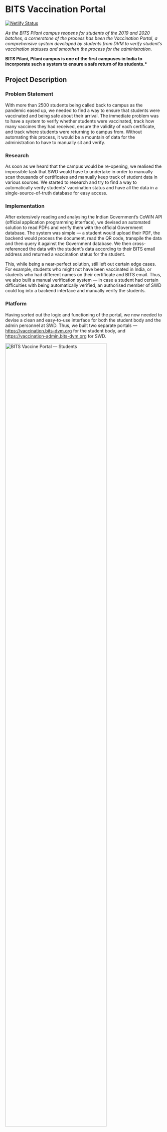 # BITS Vaccination Portal

[![Netlify Status](https://api.netlify.com/api/v1/badges/ec919ae6-f1a0-4d59-a0b9-796beec493ea/deploy-status)](https://app.netlify.com/sites/bits-vaccine-portal/deploys)

_As the BITS Pilani campus reopens for students of the 2019 and 2020 batches, a cornerstone of the process has been the Vaccination Portal, a comprehensive system developed by students from DVM to verify student’s vaccination statuses and smoothen the process for the administration._

**BITS Pilani, Pilani campus is one of the first campuses in India to incorporate such a system to ensure a safe return of its students.\***

## Project Description

### Problem Statement

With more than 2500 students being called back to campus as the pandemic eased up, we needed to find a way to ensure that students were vaccinated and being safe about their arrival. The immediate problem was to have a system to verify whether students were vaccinated, track how many vaccines they had received, ensure the validity of each certificate, and track where students were returning to campus from. Without automating this process, it would be a mountain of data for the administration to have to manually sit and verify.

### Research

As soon as we heard that the campus would be re-opening, we realised the impossible task that SWD would have to undertake in order to manually scan thousands of certificates and manually keep track of student data in various sources. We started to research and try to find a way to automatically verify students’ vaccination status and have all the data in a single-source-of-truth database for easy access.

### Implementation

After extensively reading and analysing the Indian Government’s CoWIN API (official application programming interface), we devised an automated solution to read PDFs and verify them with the official Government database. The system was simple — a student would upload their PDF, the backend would process the document, read the QR code, transpile the data and then query it against the Government database. We then cross-referenced the data with the student’s data according to their BITS email address and returned a vaccination status for the student.

This, while being a near-perfect solution, still left out certain edge cases. For example, students who might not have been vaccinated in India, or students who had different names on their certificate and BITS email. Thus, we also built a manual verification system — in case a student had certain difficulties with being automatically verified, an authorised member of SWD could log into a backend interface and manually verify the students.

### Platform

Having sorted out the logic and functioning of the portal, we now needed to devise a clean and easy-to-use interface for both the student body and the admin personnel at SWD. Thus, we built two separate portals — https://vaccination.bits-dvm.org for the student body, and https://vaccination-admin.bits-dvm.org for SWD.

<img src="https://i.imgur.com/LKQbhCm.png" alt="BITS Vaccine Portal — Students" style="width:80%;"/>

The student portal is a clean interface that allows only certain batches to access the portal at one time. Once approved students log in with their BITS email, they can quickly see their vaccination status. They are then able to upload their vaccine certificate, signed parents consent form, date of arrival, location, and agree to certain health declarations. Once they add all their details, the lightning-fast portal updates instantly with the student’s new vaccination status.

<img src="https://i.imgur.com/4sEUqdC.png" alt="BITS Vaccine Portal — Admin" style="width:80%;"/>

The admin portal is a functional tool for the SWD team to quickly access any details they may require. Any authenticated member has controls over which batches can currently update their vaccination details. They also have the power to instantly download a physical copy of all the students in an Excel spreadsheet format. On the admin portal, they can filter down the students by batches/vaccination status/date of arrival or search by name in order to quickly access a group of students at once. Each student has their own page where the admin can see all their details, the uploaded PDFs and even manually update their status.

### Usage

The reception to the portal has been amazing — students of all batches and branches alike have commended the easy-to-use nature of the portal and were easily able to provide all the requested data to the SWD. After two batches have used this portal to submit their information, the SWD now has access to all the data without having to manually scan even a single certificate in one, consolidated database.

<img src="https://imgur.com/9pYU2Ea.png" alt="BITS Vaccine Portal — Analytics" style="width:60%; border: 10px solid white;"/>

With over 4.5k users to date and counting, we’re extremely proud of the Vaccine Portal and honoured to be able to share this with our student body and the BITS administration.

_(last updated on 12th September, 2021)_

## Installation

This app was made with <3 by students from BITS Pilani, using **React.js** for the frontend and **Node.js** for the backend. It uses the **Chakra-UI library, Google O-Auth,** and **Docker+Nginx** for hosting.

In case you'd like to run this on your local machine, follow these steps:

**Clone the repository**

```
git clone https://github.com/psrth/bits-vaccination-portal.git
```

**Build the clients**

```
cd vaccine-portal
npm install
npm start
```

```
cd vaccine-admin-portal
npm install
npm start
```

In case you'd like to contribute or squash a bug, just open a pull request!

## Developers

**Parth Sharma** (Frontend Developer)  
**Mohit Makwana** (Backend Developer)

**Nidheesh Jain** (Frontend Mentor)  
**Anshal Shukla** (Backend Mentor)  
**Darsh Mishra** (Backend Mentor)

## License

This code is the intellectual property of BITS Pilani and the developers listed above. In case you'd like to repurpose some of this code, please get in touch with one of the developers so that we can get you explicit permission to use the codebase.
